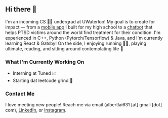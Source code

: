 ## Hi there 👋

I'm an incoming CS 👨‍💻 undergrad at UWaterloo! My goal is to create for impact — from a [mobile app](https://www.trudeausac.com/app/) I built for my high school to a [chatbot](https://omdena.com/projects/ptsd/) that helps PTSD victims around the world find treatment for their condition. I'm experienced in C++, Python (Pytorch/Tensorflow) & Java, and I'm currently learning React & Gatsby! On the side, I enjoying running 🏃‍♂️, playing ultimate, reading, and sitting around contemplating life 🤔

### What I'm Currently Working On
- Interning at Tuned 📈
- Starting dat leetcode grind 😤

### Contact Me

I love meeting new people! Reach me via email (albertlai631 [at] gmail [dot] com), [LinkedIn](https://www.linkedin.com/in/albertlai631/), or [Instagram](https://www.instagram.com/albert.laiz/). 


<!--
Here are some ideas to get you started:

- 🔭 I’m currently working on ...
- 🌱 I’m currently learning ...
- 👯 I’m looking to collaborate on ...
- 🤔 I’m looking for help with ...
- 💬 Ask me about ...
- 📫 How to reach me: ...
- 😄 Pronouns: ...
- ⚡ Fun fact: ...
-->
